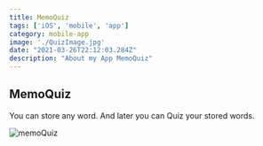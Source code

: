 ```yaml
---
title: MemoQuiz
tags: ['iOS', 'mobile', 'app']
category: mobile-app
image: './QuizImage.jpg'
date: "2021-03-26T22:12:03.284Z"
description: "About my App MemoQuiz"
---
```



MemoQuiz
--------------------------
You can store any word. And later you can Quiz your stored words.

![memoQuiz](https://apps.apple.com/us/app/自分で作る単語カードでクイズ-memoquiz/id1547735201)



